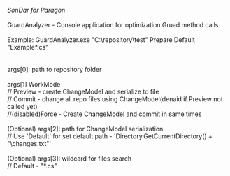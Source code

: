 *SonDar for Paragon*<br />
<br />
GuardAnalyzer - Console application for optimization Gruad method calls<br />
<br />
Example: GuardAnalyzer.exe "C:\repository\test" Prepare Default "Example*.cs"<br />
<br />
<br />
args[0]: path to repository folder<br />
<br />
args[1] WorkMode <br />
    //          Preview - create ChangeModel and serialize to file<br />
    //          Commit  - change all repo files using ChangeModel(denaid if Preview not called yet)<br />
    //(disabled)Force   - Create ChangeModel and commit in same times<br />
<br />
(Optional)
args[2]: path for ChangeModel serialization. <br />
    //          Use 'Default' for set default path - 'Directory.GetCurrentDirectory() + "\\changes.txt"'<br />
<br />
(Optional)
args[3]: wildcard for files search<br />
    //          Default - "*.cs"<br />
